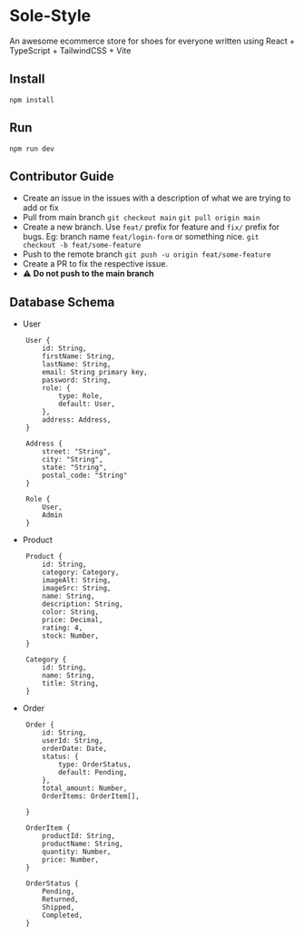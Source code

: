 # Sole-Style

An awesome ecommerce store for shoes for everyone written using React + TypeScript + TailwindCSS + Vite

## Install
`npm install`


## Run

`npm run dev`


## Contributor Guide
- Create an issue in the issues with a description of what we are trying to add or fix
- Pull from main branch
    `git checkout main`
    `git pull origin main`
- Create a new branch. Use `feat/` prefix for feature and `fix/` prefix for bugs. Eg: branch name `feat/login-form` or something nice.
    `git checkout -b feat/some-feature`
- Push to the remote branch
    `git push -u origin feat/some-feature`
- Create a PR to fix the respective issue.
- ⚠️ **Do not push to the main branch**


## Database Schema
* User
```
    User {
        id: String,
        firstName: String,
        lastName: String,
        email: String primary key,
        password: String,
        role: {
            type: Role,
            default: User,
        },
        address: Address,
    }

    Address {
        street: "String",
        city: "String",
        state: "String",
        postal_code: "String"
    }

    Role {
        User,
        Admin
    }
```

* Product
```
    Product {
        id: String,
        category: Category,
        imageAlt: String,
        imageSrc: String,
        name: String,
        description: String,
        color: String,
        price: Decimal,
        rating: 4,
        stock: Number,
    }

    Category {
        id: String,
        name: String,
        title: String,
    }
```

* Order
```
    Order {
        id: String,
        userId: String,
        orderDate: Date,
        status: {
            type: OrderStatus,
            default: Pending,
        },
        total_amount: Number,
        OrderItems: OrderItem[],

    }

    OrderItem {
        productId: String,
        productName: String,
        quantity: Number,
        price: Number,
    }

    OrderStatus {
        Pending,
        Returned,
        Shipped,
        Completed,
    }
```